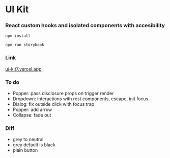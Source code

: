 # UI Kit

### React custom hooks and isolated components with accesibility

`npm install`

`npm run storybook`

### Link

[ui-kit7.vercel.app](https://ui-kit7.vercel.app/)

### To do

- Popper: pass disclosure props on trigger render
- Dropdown: interactions with rest components, escape, init focus
- Dialog: fix outside click with focus trap
- Popper: add arrow
- Collapse: fade out

### Diff

- grey to neutral
- grey default is black
- plain button
